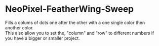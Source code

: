 # NeoPixel-FeatherWing-Sweep
Fills a colums of dots one after the other with a one single color then another color.
<br>
This also allow you to set the, "column" and "row" to different numbers if you have a bigger or smaller project.
